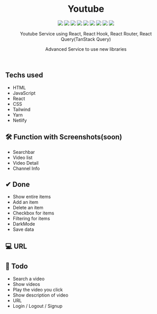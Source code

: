<h1 align="center"> Youtube </h1>

<p align="center">
  
  <img src="https://img.shields.io/badge/Youtube-FF0000" />
  <img src="https://img.shields.io/badge/HTML-E34F26" />
  <img src="https://img.shields.io/badge/CSS-1572B6" />
  <img src="https://img.shields.io/badge/Tailwind-00b7d6" />
  <img src="https://img.shields.io/badge/Javascript-F7DF1E" />
  <img src="https://img.shields.io/badge/React-61DAFB" />
  <img src="https://img.shields.io/badge/Npm-CB3837" />
  <img src="https://img.shields.io/badge/Yarn-2C8EBB" />
  <img src="https://img.shields.io/badge/Netlify-00C7B7" />

</p>

<p align="center">
  Youtube Service using React, React Hook, React Router, React Query(TanStack Query)
</p>
<p align="center">
Advanced Service to use new libraries
</p>

<br/>

## Techs used

- HTML
- JavaScript
- React
- CSS
- Tailwind
- Yarn
- Netlify

## 🛠 Function with Screenshots(soon)

- Searchbar
- Video list
- Video Detail
- Channel Info

## ✔ Done

- Show entire items
- Add an item
- Delete an item
- Checkbox for items
- Filtering for items
- DarkMode
- Save data

## 💻 URL

## 📖 Todo

- Search a video
- Show videos
- Play the video you click
- Show description of video
- URL
- Login / Logout / Signup
